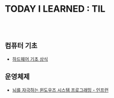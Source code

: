 # TODAY I LEARNED : TIL

<br><br>


## 컴퓨터 기초
* [하드웨어 기초 상식](https://github.com/ejxzhn22/TIL/blob/main/Computer_Basic/Hardware_Basic.md)

## 운영체제 
* [뇌를 자극하는 윈도우즈 시스템 프로그래밍 - 인프런](https://github.com/ejxzhn22/TIL/tree/main/OS)
